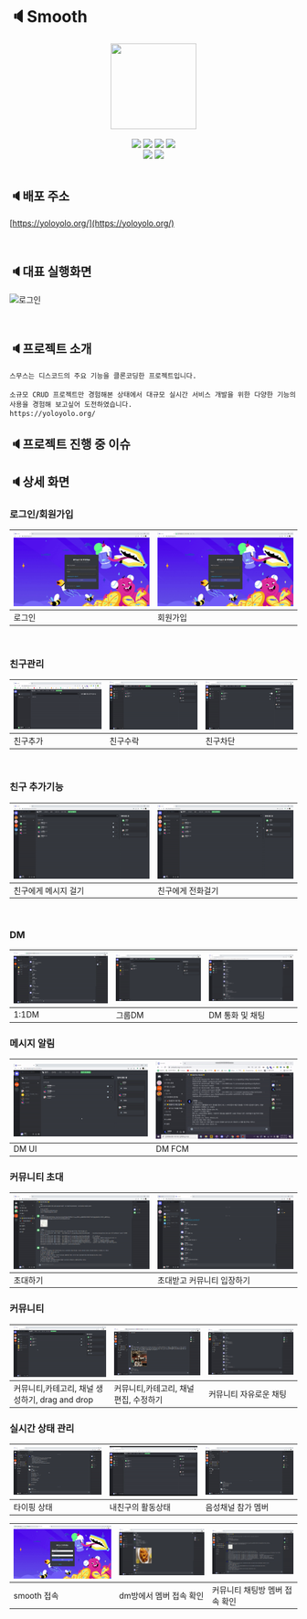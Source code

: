 # 🔈Smooth

<p align="center"><img src="https://user-images.githubusercontent.com/38098157/154839100-56534825-e24e-4d58-ae50-d3fcdcc97894.png" height="150px" width="150px"></p>

<div align="center">
  <img src="https://img.shields.io/badge/Vue-3178C6?style=flat-square&logo=Vue&logoColor=white"/>
  <img src="https://img.shields.io/badge/Vuex-61DAFB?style=flat-square&logo=Vuex&logoColor=white"/>
  <img src="https://img.shields.io/badge/kurentoUtils-764ABC?style=flat-square&logo=kurentoUtils&logoColor=white"/>
  <img src="https://img.shields.io/badge/firebase-DB7093?style=flat-square&logo=firebase&logoColor=white"/><br>
  <img src="https://img.shields.io/badge/websocket-339933?style=flat-square&logo=websocket&logoColor=white"/>
  <img src="https://img.shields.io/badge/webRTC-000000?style=flat-square&logo=webRTC&logoColor=white"/>
</div>

<br>

## 🔈배포 주소

[https://yoloyolo.org/](https://yoloyolo.org/)

 <br>

## 🔈대표 실행화면

![로그인](../../../docs/assets/community-voice-chatting.gif)

<br>

## 🔈프로젝트 소개

```
스무스는 디스코드의 주요 기능을 클론코딩한 프로젝트입니다.

소규모 CRUD 프로젝트만 경험해본 상태에서 대규모 실시간 서비스 개발을 위한 다양한 기능의 사용을 경험해 보고싶어 도전하였습니다.
https://yoloyolo.org/
```

## 🔈프로젝트 진행 중 이슈

## 🔈상세 화면

### 로그인/회원가입

| ![로그인](../../../docs/assets/login.gif) | ![회원가입](../../../docs/assets/register.gif) |
| ----------------------------------------- | ---------------------------------------------- |
| 로그인                                    | 회원가입                                       |

<br>

### 친구관리

| ![친구추가](../../../docs/assets/add-friend.gif) | ![친구수락](../../../docs/assets/accept-friend.gif) | ![친구차단](../../../docs/assets/block-friend.gif) |
| ------------------------------------------------ | --------------------------------------------------- | -------------------------------------------------- |
| 친구추가                                         | 친구수락                                            | 친구차단                                           |

<br>

### 친구 추가기능

| ![친구에게 메시지 걸기](../../../docs/assets/send-message-to-friend.gif) | ![친구에게 전화걸기](../../../docs/assets/call-to-friend.gif) |
| ------------------------------------------------------------------------ | ------------------------------------------------------------- |
| 친구에게 메시지 걸기                                                     | 친구에게 전화걸기                                             |

<br>

### DM

| ![1:1DM](../../../docs/assets/one-to-one-direct-message.gif) | ![그룹DM](../../../docs/assets/group-direct-message.gif) | ![DM 통화 및 채팅](../../../docs/assets/dm-voice-chatting.gif) |
| ------------------------------------------------------------ | -------------------------------------------------------- | -------------------------------------------------------------- |
| 1:1DM                                                        | 그룹DM                                                   | DM 통화 및 채팅                                                |

### 메시지 알림

| ![DM UI 알림](../../../docs/assets/dm-alarm-ui.gif) | ![DM FCM알림](../../../docs/assets/fcm_alaram.gif) |
| --------------------------------------------------- | -------------------------------------------------- |
| DM UI                                               | DM FCM                                             |

### 커뮤니티 초대

| ![초대하기](../../../docs/assets/invite-friend.gif) | ![초대받기](../../../docs/assets/get-invited-to-community.gif) |
| --------------------------------------------------- | -------------------------------------------------------------- |
| 초대하기                                            | 초대받고 커뮤니티 입장하기                                     |

### 커뮤니티

| ![초대하기](../../../docs/assets/create-community-category-channel-and-drag-and-drop.gif) | ![초대받기](../../../docs/assets/edit-and-delete-community.gif) | ![커뮤니티자유로운채팅](../../../docs/assets/community-chatting-channel.gif) |
| ----------------------------------------------------------------------------------------- | --------------------------------------------------------------- | ---------------------------------------------------------------------------- |
| 커뮤니티,카테고리, 채널 생성하기, drag and drop                                           | 커뮤니티,카테고리, 채널 편집, 수정하기                          | 커뮤니티 자유로운 채팅                                                       |

### 실시간 상태 관리

| ![타이핑상태](../../../docs/assets/state-typing.gif) | ![내친구의 활동상태](../../../docs/assets/state-lobby.gif) | ![음성채널 참가 멤버](../../../docs/assets/voice-channel-state.gif) |
| ---------------------------------------------------- | ---------------------------------------------------------- | ------------------------------------------------------------------- |
| 타이핑 상태                                          | 내친구의 활동상태                                          | 음성채널 참가 멤버                                                  |

| ![smooth 접속 ](../../../docs/assets/access-and-exit-page.gif) | ![dm방에서 멤버 접속 확인](../../../docs/assets/dm-state-onoff.gif) | ![커뮤니티 채팅방 멤버 접속 확인](../../../docs/assets/community-state-onoff.gif) |
| -------------------------------------------------------------- | ------------------------------------------------------------------- | --------------------------------------------------------------------------------- |
| smooth 접속                                                    | dm방에서 멤버 접속 확인                                             | 커뮤니티 채팅방 멤버 접속 확인                                                    |

